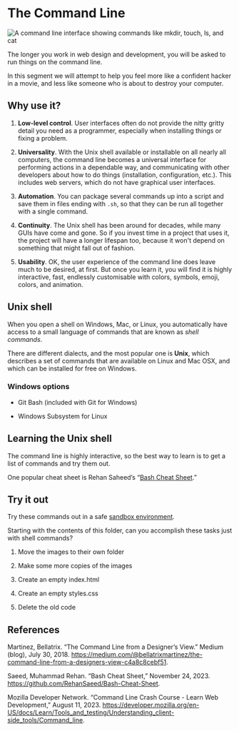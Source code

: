 # The Command Line

![A command line interface showing commands like mkdir,
touch, ls, and cat](./images/zsh-on-ubuntu.png)

The longer you work in web design and development, you will be asked to
run things on the command line.

In this segment we will attempt to help you feel more like a confident
hacker in a movie, and less like someone who is about to destroy your
computer.

## Why use it?

1. **Low-level control**. User interfaces often do not provide the nitty
   gritty detail you need as a programmer, especially when installing
   things or fixing a problem.

2. **Universality**. With the Unix shell available or installable on all
   nearly all computers, the command line becomes a universal interface
   for performing actions in a dependable way, and communicating with
   other developers about how to do things (installation, configuration,
   etc.). This includes web servers, which do not have graphical user
   interfaces.

3. **Automation**. You can package several commands up into a script and
   save them in files ending with `.sh`, so that they can be run all
   together with a single command.

4. **Continuity**. The Unix shell has been around for decades, while many
   GUIs have come and gone. So if you invest time in a project that uses
   it, the project will have a longer lifespan too, because it won't
   depend on something that might fall out of fashion.

5. **Usability**. OK, the user experience of the command line does leave
   much to be desired, at first. But once you learn it, you will find it
   is highly interactive, fast, endlessly customisable with colors,
   symbols, emoji, colors, and animation.

## Unix shell

When you open a shell on Windows, Mac, or Linux, you automatically have
access to a small language of commands that are known as *shell commands*.

There are different dialects, and the most popular one is **Unix**, which
describes a set of commands that are available on Linux and Mac OSX, and
which can be installed for free on Windows. 

### Windows options

- Git Bash (included with Git for Windows)

- Windows Subsystem for Linux

## Learning the Unix shell

The command line is highly interactive, so the best way to learn is to get
a list of commands and try them out.

One popular cheat sheet is Rehan Saheed’s “[Bash Cheat
Sheet](https://github.com/RehanSaeed/Bash-Cheat-Sheet).”

## Try it out

Try these commands out in a safe [sandbox
environment](https://github.com/Birkbeck2/web-development/tree/main/public/sandbox/command-line).

Starting with the contents of this folder, can you accomplish these tasks
just with shell commands?

1. Move the images to their own folder

2. Make some more copies of the images

3. Create an empty index.html

4. Create an empty styles.css

5. Delete the old code

## References

Martinez, Bellatrix. “The Command Line from a Designer’s View.” Medium
(blog), July 30, 2018.
https://medium.com/@bellatrixmartinez/the-command-line-from-a-designers-view-c4a8c8cebf51.

Saeed, Muhammad Rehan. “Bash Cheat Sheet,” November 24, 2023.
https://github.com/RehanSaeed/Bash-Cheat-Sheet.

Mozilla Developer Network. “Command Line Crash Course - Learn Web
Development,” August 11, 2023.
https://developer.mozilla.org/en-US/docs/Learn/Tools_and_testing/Understanding_client-side_tools/Command_line.
